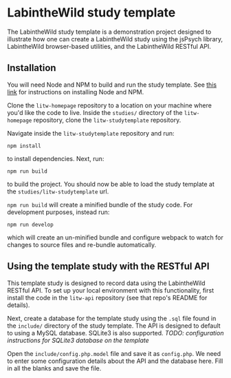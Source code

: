 # LabintheWild study template

The LabintheWild study template is a demonstration project designed to illustrate how one can create a LabintheWild study using the jsPsych library, LabintheWild browser-based utilities, and the LabintheWild RESTful API.



## Installation

You will need Node and NPM to build and run the study template. See [this link](https://nodejs.org/en/) for instructions on installing Node and NPM.

Clone the `litw-homepage` repository to a location on your machine where you'd like the code to live. Inside the `studies/` directory of the `litw-homepage` repository, clone the `litw-studytemplate` repository.

Navigate inside the `litw-studytemplate` repository and run:

```
npm install
```

to install dependencies. Next, run:

```
npm run build
```

to build the project. You should now be able to load the study template at the `studies/litw-studytemplate` url.

`npm run build` will create a minified bundle of the study code. For development purposes, instead run:

```
npm run develop
```

which will create an un-minified bundle and configure webpack to watch for changes to source files and re-bundle automatically.

## Using the template study with the RESTful API

This template study is designed to record data using the LabintheWild RESTful API. To set up your local environment with this functionality, first install the code in the `litw-api` repository (see that repo's README for details).

Next, create a database for the template study using the `.sql` file found in the `include/` directory of the study template. The API is designed to default to using a MySQL database. SQLite3 is also supported. *TODO: configuration instructions for SQLite3 database on the template*

Open the `include/config.php.model` file and save it as `config.php`. We need to enter some configuration details about the API and the database here. Fill in all the blanks and save the file.